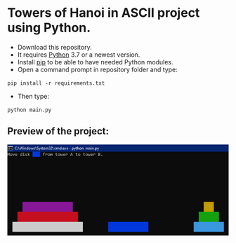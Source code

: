 # Towers of Hanoi in ASCII project using Python.

* Download this repository.
* It requires [Python](https://www.python.org/) 3.7 or a newest version.
* Install [pip](https://pip.pypa.io/en/stable/installation/) to be able to have needed Python modules.
* Open a command prompt in repository folder and type:
```
pip install -r requirements.txt
```
* Then type:
```
python main.py
```

## Preview of the project:

![Preview](https://github.com/maximedrn/towers-of-hanoi-ascii/blob/master/images/preview.png)
